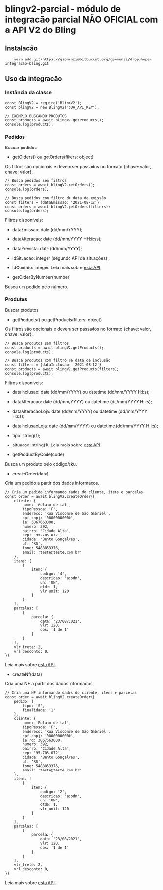 # blingv2-parcial - módulo de integracão parcial NÃO OFICIAL com a API V2 do Bling

## Instalacão

```shellscript
    yarn add git+https://gsomenzi@bitbucket.org/gsomenzi/dropshope-integracao-bling.git
```

## Uso da integracão

### Instância da classe

```node
const BlingV2 = require('BlingV2');
const blingV2 = new BlingV2('SUA_API_KEY');

// EXEMPLO BUSCANDO PRODUTOS
const products = await blingV2.getProducts();
console.log(products);

```
### Pedidos

Buscar pedidos
- getOrders() ou getOrders(filters: object)

Os filtros são opcionais e devem ser passados no formato {chave: valor, chave: valor}.

```node
// Busca pedidos sem filtros
const orders = await blingV2.getOrders();
console.log(orders);

// Busca pedidos com filtro de data de emissão
const filters = {dataEmissao: '2021-08-12'}
const orders = await blingV2.getOrders(filters);
console.log(orders);
```

Filtros disponíveis:
  - dataEmissao: date (dd/mm/YYYY);
  - dataAlteracao: date (dd/mm/YYYY HH:ii:ss);
  - dataPrevista: date (dd/mm/YYYY);
  - idSituacao: integer (segundo API de situações)	;
  - idContato: integer.
Leia mais sobre [esta API](https://ajuda.bling.com.br/hc/pt-br/articles/360046424094-GET-pedidos).

- getOrderByNumber(number)

Busca um pedido pelo número.

### Produtos

Buscar produtos
- getProducts() ou getProducts(filters: object)

Os filtros são opcionais e devem ser passados no formato {chave: valor, chave: valor}.

```node
// Busca produtos sem filtros
const products = await blingV2.getProducts();
console.log(products);

// Busca produtos com filtro de data de inclusão
const filters = {dataInclusao: '2021-08-12'}
const products = await blingV2.getProducts(filters);
console.log(products);
```

Filtros disponíveis:
  - dataInclusao: date (dd/mm/YYYY) ou datetime (dd/mm/YYYY H:i:s);
  - dataAlteracao: date (dd/mm/YYYY) ou datetime (dd/mm/YYYY H:i:s);
  - dataAlteracaoLoja: date (dd/mm/YYYY) ou datetime (dd/mm/YYYY H:i:s);
  - dataInclusaoLoja: date (dd/mm/YYYY) ou datetime (dd/mm/YYYY H:i:s);
  - tipo: string(1);
  - situacao: string(1).
Leia mais sobre [esta API](https://ajuda.bling.com.br/hc/pt-br/articles/360046422714-GET-produtos).

- getProductByCode(code)

Busca um produto pelo código/sku.

- createOrder(data)

Cria um pedido a partir dos dados informados.

```node
// Cria um pedido informando dados do cliente, itens e parcelas
const order = await blingV2.createOrder({
    cliente: {
        nome: 'Fulano de tal',
        tipoPessoa: 'F',
        endereco: 'Rua Visconde de São Gabriel',
        cpf_cnpj: '00000000000',
        ie: 3067663000,
        numero: 392,
        bairro: 'Cidade Alta',
        cep: '95.703-072',
        cidade: 'Bento Gonçalves',
        uf: 'RS',
        fone: 5488853376,
        email: 'teste@teste.com.br'
    },
    itens: [
        {
            item: {
                codigo: '4',
                descricao: 'asodn',
                un: 'UN',
                qtde: 1,
                vlr_unit: 120
            }
        }
    ],
    parcelas: [
        {
            parcela: {
                data: '23/08/2021',
                vlr: 120,
                obs: '1 de 1'
            }
        }
    ],
    vlr_frete: 2,
    vrl_desconto: 0,
})
```
Leia mais sobre [esta API](https://ajuda.bling.com.br/hc/pt-br/articles/360047064693-POST-pedido).

- createNf(data)

Cria uma NF a partir dos dados informados.

```node
// Cria uma NF informando dados do cliente, itens e parcelas
const order = await blingV2.createOrder({
    pedido: {
        tipo: 'S',
        finalidade: '1'
    },
    cliente: {
        nome: 'Fulano de tal',
        tipoPessoa: 'F',
        endereco: 'Rua Visconde de São Gabriel',
        cpf_cnpj: '00000000000',
        ie_rg: 3067663000,
        numero: 392,
        bairro: 'Cidade Alta',
        cep: '95.703-072',
        cidade: 'Bento Gonçalves',
        uf: 'RS',
        fone: 5488853376,
        email: 'teste@teste.com.br'
    },
    itens: [
        {
            item: {
                codigo: '2',
                descricao: 'asodn',
                un: 'UN',
                qtde: 1,
                vlr_unit: 120
            }
        }
    ],
    parcelas: [
        {
            parcela: {
                data: '23/08/2021',
                vlr: 120,
                obs: '1 de 1'
            }
        }
    ],
    vlr_frete: 2,
    vrl_desconto: 0,
})
```
Leia mais sobre [esta API](https://ajuda.bling.com.br/hc/pt-br/articles/360047015633-POST-notafiscal).